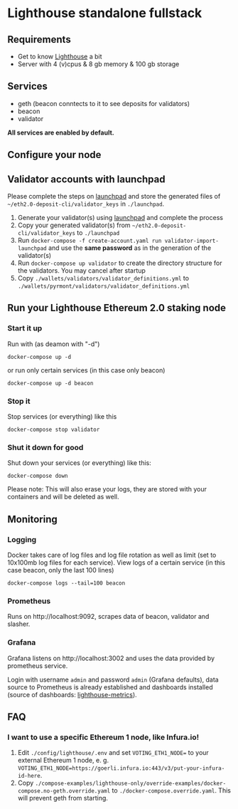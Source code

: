 # Lighthouse standalone fullstack

## Requirements
* Get to know [Lighthouse](https://lighthouse-book.sigmaprime.io/) a bit
* Server with 4 (v)cpus & 8 gb memory & 100 gb storage

## Services
* geth (beacon conntects to it to see deposits for validators)
* beacon
* validator

**All services are enabled by default.**

## Configure your node

## Validator accounts with launchpad
Please complete the steps on [launchpad](https://pyrmont.launchpad.ethereum.org/) and store the generated files of `~/eth2.0-deposit-cli/validator_keys` in `./launchpad`.

1. Generate your validator(s) using [launchpad](https://pyrmont.launchpad.ethereum.org/) and complete the process
2. Copy your generated validator(s) from `~/eth2.0-deposit-cli/validator_keys` to `./launchpad`
3. Run `docker-compose -f create-account.yaml run validator-import-launchpad` and use the **same password** as in the generation of the validator(s)
4. Run `docker-compose up validator` to create the directory structure for the validators. You may cancel after startup
5. Copy `./wallets/validators/validator_definitions.yml` to `./wallets/pyrmont/validators/validator_definitions.yml`

## Run your Lighthouse Ethereum 2.0 staking node

### Start it up
Run with (as deamon with "-d")
```
docker-compose up -d
```
or run only certain services (in this case only beacon)
```
docker-compose up -d beacon
```

### Stop it
Stop services (or everything) like this
```
docker-compose stop validator
```

### Shut it down for good
Shut down your services (or everything) like this:
```
docker-compose down
```
Please note: This will also erase your logs, they are stored with your containers and will be deleted as well.

## Monitoring
### Logging
Docker takes care of log files and log file rotation as well as limit (set to 10x100mb log files for each service).
View logs of a certain service (in this case beacon, only the last 100 lines)
```
docker-compose logs --tail=100 beacon
```

### Prometheus
Runs on http://localhost:9092, scrapes data of beacon, validator and slasher.

### Grafana
Grafana listens on http://localhost:3002 and uses the data provided by prometheus service.

Login with username `admin` and password `admin` (Grafana defaults), data source to Prometheus is already established and dashboards installed (source of dashboards: [lighthouse-metrics](https://github.com/sigp/lighthouse-metrics)).

## FAQ
### I want to use a specific Ethereum 1 node, like Infura.io!
1. Edit `./config/lighthouse/.env` and set `VOTING_ETH1_NODE=` to your external Ethereum 1 node, e. g. `VOTING_ETH1_NODE=https://goerli.infura.io:443/v3/put-your-infura-id-here`.
2. Copy `./compose-examples/lighthouse-only/override-examples/docker-compose.no-geth.override.yaml` to `./docker-compose.override.yaml`. This will prevent geth from starting.